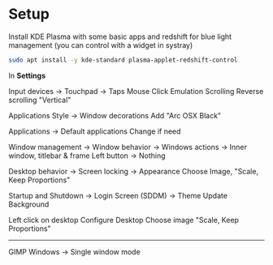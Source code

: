 # Setup

Install KDE Plasma with some basic apps and redshift for blue light management (you can control with a widget in systray)

```bash
sudo apt install -y kde-standard plasma-applet-redshift-control
```

In **Settings**

Input devices -> Touchpad -> Taps
Mouse Click Emulation
Scrolling
Reverse scrolling "Vertical"

Applications Style -> Window decorations
Add "Arc OSX Black"

Applications -> Default applications
Change if need

Window management -> Window behavior -> Windows actions -> Inner window, titlebar & frame
Left button -> Nothing

Desktop behavior -> Screen locking -> Appearance
Choose Image, "Scale, Keep Proportions"

Startup and  Shutdown -> Login Screen (SDDM) -> Theme
Update Background

Left click on desktop
Configure Desktop
Choose image
"Scale, Keep Proportions"

---

GIMP
Windows -> Single window mode


